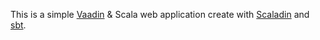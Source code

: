 This is a simple [Vaadin](http://vaadin.com/) & Scala web application create with [Scaladin](http://vaadin.com/addon/scala-wr) and [sbt](https://github.com/harrah/xsbt/wiki). 

